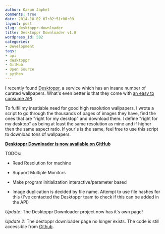 ```yaml
---
author: Karun Japhet
comments: true
date: 2014-10-02 07:02:51+00:00
layout: post
slug: desktoppr-downloader
title: Desktoppr Downloader v1.0
wordpress_id: 582
categories:
- Development
tags:
- api
- desktoppr
- GitHub
- Open Source
- python
---
```


I recently found [Desktoppr](https://www.desktoppr.co), a service which has an insane number of curated wallpapers. What's even better is that they come with [an easy to consume API](https://www.desktoppr.co/api#wallpapers).

To fulfil my insatiable need for good high resolution wallpapers, I wrote a script to go through the thousands of pages of images they have, find the ones that are "right for my desktop" and download them. I define "right for my desktop" as being at least the same resolution as mine and if higher then the same aspect ratio. If your's is the same, feel free to use this script to download tons of wallpapers.

**[Desktoppr Downloader is now available on GitHub](https://github.com/javatarz/desktoppr-downloader)**

TODOs:



	
  * Read Resolution for machine

	
  * Support Multiple Monitors

	
  * Make program initialization interactive/parameter based

	
  * Image duplication is decided by file name. Attempt to use file hashes for this (I've contacted the Desktoppr team to check if this can be added in the API)


_Update:_ ~~The Desktoppr Downloader project now has it's own page!~~

_Update 2:_ The destoppr downloader page no longer exists. The code is still accessible from [Github](https://github.com/javatarz/desktoppr-downloader).

